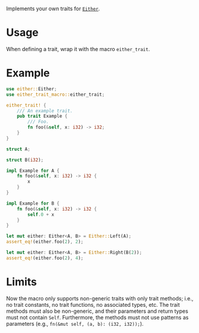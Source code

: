 Implements your own traits for [`Either`](https://crates.io/crates/either).

# Usage
When defining a trait, wrap it with the macro `either_trait`.

# Example
```rust
use either::Either;
use either_trait_macro::either_trait;

either_trait! {
    /// An example trait.
    pub trait Example {
        /// Foo.
        fn foo(&self, x: i32) -> i32;
    }
}

struct A;

struct B(i32);

impl Example for A {
    fn foo(&self, x: i32) -> i32 {
        x
    }
}

impl Example for B {
    fn foo(&self, x: i32) -> i32 {
        self.0 + x
    }
}

let mut either: Either<A, B> = Either::Left(A);
assert_eq!(either.foo(2), 2);

let mut either: Either<A, B> = Either::Right(B(2));
assert_eq!(either.foo(2), 4);
```

# Limits

Now the macro only supports non-generic traits with only trait methods; i.e., no trait constants, no trait functions, no associated types, etc. The trait methods must also be non-generic, and their parameters and return types must not contain `Self`. Furthermore, the methods must not use patterns as parameters (e.g., `fn(&mut self, (a, b): (i32, i32));`).